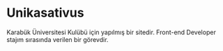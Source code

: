 # Unikasativus
Karabük Üniversitesi Kulübü için yapılmış bir sitedir. Front-end Developer stajım sırasında verilen bir görevdir.
